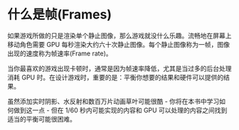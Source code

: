 # 什么是帧(Frames)

如果游戏所做的只是渲染单个静止图像，那么游戏就没什么乐趣。流畅地在屏幕上移动角色需要 GPU 每秒渲染大约六十次静止图像。每个静止图像称为一帧，图像出现的速度称为帧速率(Frame rate)。

当你最喜欢的游戏出现卡顿时，通常是因为帧速率降低，尤其是当过多的后台处理消耗 GPU 时。在设计游戏时，重要的是：平衡你想要的结果和硬件可以提供的结果。

虽然添加实时阴影、水反射和数百万片动画草叶可能很酷 - 你将在本书中学习如何做到这一点 - 但在 1/60 秒内可能实现的内容和 GPU 可以处理的内容之间找到适当的平衡可能很困难。
